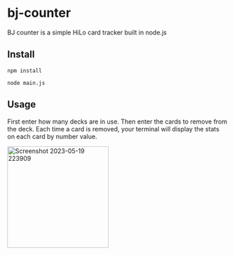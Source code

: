 # bj-counter

BJ counter is a simple HiLo card tracker built in node.js

## Install

```npm install```

```node main.js```

## Usage

First enter how many decks are in use.
Then enter the cards to remove from the deck.
Each time a card is removed, your terminal will display the stats on each card by number value.

<img width="231" alt="Screenshot 2023-05-19 223909" src="https://github.com/maelswarm/bj-counter/assets/6314185/98dd7fc9-7193-47da-a8e0-71cfc0fc50a1">
